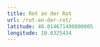 ```yaml
---
title: Rot an der Rot
url: /rot-an-der-rot/
latitude: 48.014671400000005
longitude: 10.0325434
---
```

